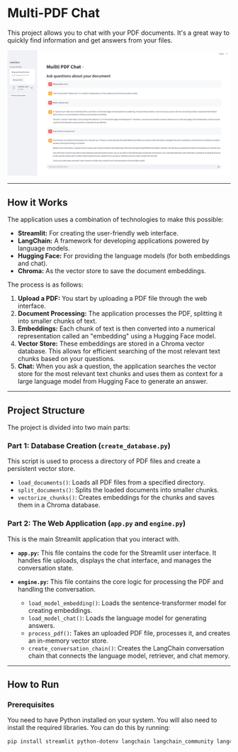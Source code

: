 # Multi-PDF Chat

This project allows you to chat with your PDF documents. It's a great way to quickly find information and get answers from your files.

![Img](./docs/pdfchat.png)

---

## How it Works

The application uses a combination of technologies to make this possible:

* **Streamlit:** For creating the user-friendly web interface.
* **LangChain:** A framework for developing applications powered by language models.
* **Hugging Face:** For providing the language models (for both embeddings and chat).
* **Chroma:** As the vector store to save the document embeddings.

The process is as follows:

1.  **Upload a PDF:** You start by uploading a PDF file through the web interface.
2.  **Document Processing:** The application processes the PDF, splitting it into smaller chunks of text.
3.  **Embeddings:** Each chunk of text is then converted into a numerical representation called an "embedding" using a Hugging Face model.
4.  **Vector Store:** These embeddings are stored in a Chroma vector database. This allows for efficient searching of the most relevant text chunks based on your questions.
5.  **Chat:** When you ask a question, the application searches the vector store for the most relevant text chunks and uses them as context for a large language model from Hugging Face to generate an answer.

---

## Project Structure

The project is divided into two main parts:

### Part 1: Database Creation (`create_database.py`)

This script is used to process a directory of PDF files and create a persistent vector store.

* `load_documents()`: Loads all PDF files from a specified directory.
* `split_documents()`: Splits the loaded documents into smaller chunks.
* `vectorize_chunks()`: Creates embeddings for the chunks and saves them in a Chroma database.

### Part 2: The Web Application (`app.py` and `engine.py`)

This is the main Streamlit application that you interact with.

* **`app.py`:** This file contains the code for the Streamlit user interface. It handles file uploads, displays the chat interface, and manages the conversation state.

* **`engine.py`:** This file contains the core logic for processing the PDF and handling the conversation.
    * `load_model_embedding()`: Loads the sentence-transformer model for creating embeddings.
    * `load_model_chat()`: Loads the language model for generating answers.
    * `process_pdf()`: Takes an uploaded PDF file, processes it, and creates an in-memory vector store.
    * `create_conversation_chain()`: Creates the LangChain conversation chain that connects the language model, retriever, and chat memory.

---

## How to Run

### Prerequisites

You need to have Python installed on your system. You will also need to install the required libraries. You can do this by running:

```bash
pip install streamlit python-dotenv langchain langchain_community langchain-chroma langchain-huggingface pypdf
